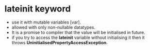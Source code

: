 # lateinit keyword

- use it with mutable variables [var].
- allowed with only non-nullable datatypes.
- It is a promise to compiler that the value will be initialised in future.
- if you try to access the **lateinit** variable without initialising it then it throws **UninitialisedPropertyAccessException**.
